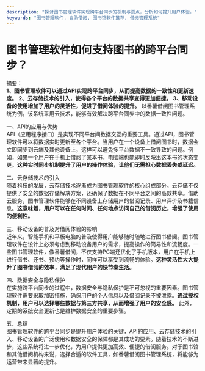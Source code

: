 ```yaml
---
description: "探讨图书管理软件实现跨平台同步的机制与要点，分析如何提升用户体验。"
keywords: "图书管理软件, 自助借阅, 图书馆软件推荐, 借阅管理系统"
---
```

# 图书管理软件如何支持图书的跨平台同步？

摘要：  
**1、图书管理软件可以通过API实现跨平台同步，从而提高数据的一致性和更新速度。** **2、云存储技术的引入，使得各个平台的数据共享变得更加便捷。** **3、移动设备的使用增加了用户的灵活性，促进了借阅体验的提升。** 以番薯借阅图书管理系统为例，该系统采用云技术，能够有效解决跨平台同步中的数据一致性问题。

一、API的应用与优势  
API（应用程序接口）是实现不同平台间数据交互的重要工具。通过API，图书管理软件可以将数据实时更新至各个平台。当用户在一个设备上借阅图书时，数据会立即同步到云端及其他设备上，这样可以避免多平台数据不一致导致的问题。例如，如果一个用户在手机上借阅了某本书，电脑端也能即时反映出这本书的状态变更。**这种实时同步机制提升了用户的操作体验，让他们无需担心数据丢失或延迟。**

二、云存储技术的引入  
随着科技的发展，云存储技术逐渐成为图书管理软件的核心组成部分。云存储不仅提供了安全的数据存储解决方案，还确保了数据在不同平台之间的高效共享。借助云服务，图书管理软件能够在不同设备上存储用户的借阅记录、用户评价及书籍信息。**这意味着，用户可以在任何时间、任何地点访问自己的借阅历史，增强了使用的便利性。** 

三、移动设备的普及对借阅体验的影响  
近年来，智能手机和平板电脑的普及使得用户能够随时随地进行图书借阅。图书管理软件在设计上必须考虑到移动设备用户的需求，提高操作的简易性和流畅度。一些图书管理软件，像番薯借阅，不仅支持PC端还优化了手机版本，用户在手机上进行借书、还书、预约等操作时，同样可以享受到流畅的体验。**这种灵活性大大提升了图书借阅的效率，满足了现代用户的快节奏生活。**

四、数据安全与隐私保护  
在实施跨平台同步的过程中，数据安全与隐私保护是不可忽视的重要因素。图书管理软件需要采取加密措施，确保用户的个人信息以及借阅记录不被泄露。**通过授权机制，用户可以选择哪些数据与第三方共享，从而增强了用户的安全感。** 此外，定期的系统安全更新也是维护数据安全的重要步骤。

五、总结  
图书管理软件的跨平台同步是提升用户体验的关键，API的应用、云存储技术的引入、移动设备的广泛使用和数据安全的保障都是其成功的要素。随着技术的不断进步，这些系统将进一步优化，为用户提供更加高效、便捷的借阅服务。对于图书馆和其他借阅机构来说，选择合适的软件工具，如番薯借阅图书管理系统，将能够为运营带来显著的提升。

